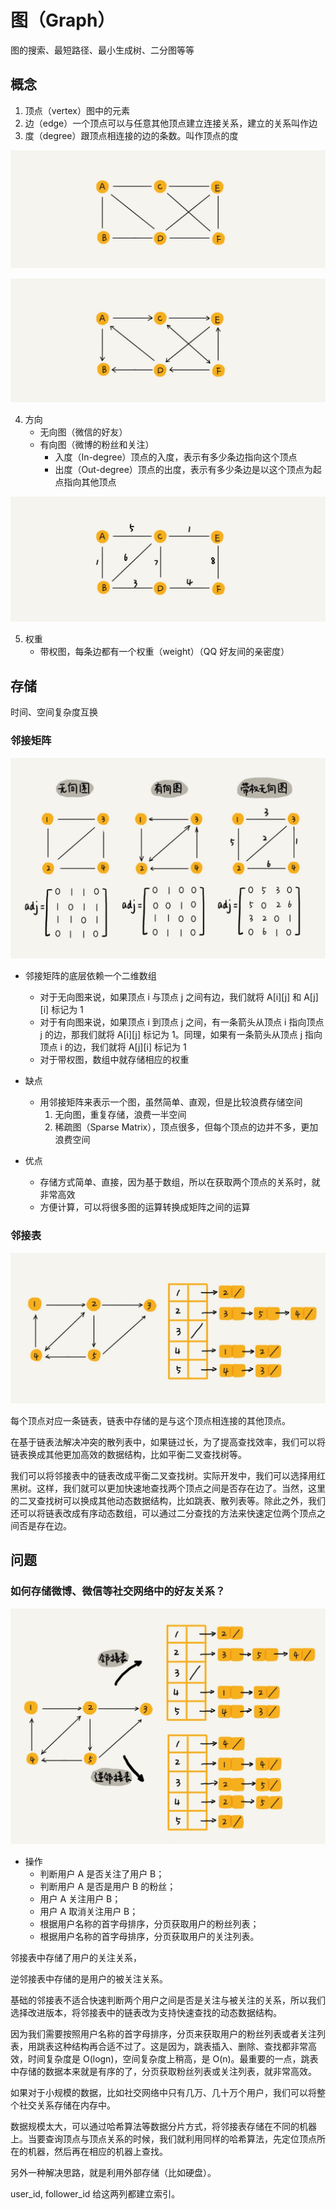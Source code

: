 # 图（Graph）

图的搜索、最短路径、最小生成树、二分图等等

## 概念

1. 顶点（vertex）图中的元素
2. 边（edge）一个顶点可以与任意其他顶点建立连接关系，建立的关系叫作边
3. 度（degree）跟顶点相连接的边的条数。叫作顶点的度

![](media/15820306908089.jpg)

![](media/15820307109672.jpg)

4. 方向
    + 无向图（微信的好友）
    + 有向图（微博的粉丝和关注）
        + 入度（In-degree）顶点的入度，表示有多少条边指向这个顶点
        + 出度（Out-degree）顶点的出度，表示有多少条边是以这个顶点为起点指向其他顶点

![](media/15820307275049.jpg)

5. 权重
    + 带权图，每条边都有一个权重（weight）（QQ 好友间的亲密度）

## 存储

时间、空间复杂度互换

### 邻接矩阵

![](media/15820307701477.jpg)

+ 邻接矩阵的底层依赖一个二维数组
    + 对于无向图来说，如果顶点 i 与顶点 j 之间有边，我们就将 A[i][j] 和 A[j][i] 标记为 1
    + 对于有向图来说，如果顶点 i 到顶点 j 之间，有一条箭头从顶点 i 指向顶点 j 的边，那我们就将 A[i][j] 标记为 1。同理，如果有一条箭头从顶点 j 指向顶点 i 的边，我们就将 A[j][i] 标记为 1
    + 对于带权图，数组中就存储相应的权重

+ 缺点
    + 用邻接矩阵来表示一个图，虽然简单、直观，但是比较浪费存储空间
        1. 无向图，重复存储，浪费一半空间
        2. 稀疏图（Sparse Matrix），顶点很多，但每个顶点的边并不多，更加浪费空间
+ 优点
    + 存储方式简单、直接，因为基于数组，所以在获取两个顶点的关系时，就非常高效
    + 方便计算，可以将很多图的运算转换成矩阵之间的运算

### 邻接表

![](media/15820308341175.jpg)

每个顶点对应一条链表，链表中存储的是与这个顶点相连接的其他顶点。

在基于链表法解决冲突的散列表中，如果链过长，为了提高查找效率，我们可以将链表换成其他更加高效的数据结构，比如平衡二叉查找树等。

我们可以将邻接表中的链表改成平衡二叉查找树。实际开发中，我们可以选择用红黑树。这样，我们就可以更加快速地查找两个顶点之间是否存在边了。当然，这里的二叉查找树可以换成其他动态数据结构，比如跳表、散列表等。除此之外，我们还可以将链表改成有序动态数组，可以通过二分查找的方法来快速定位两个顶点之间否是存在边。

## 问题

### 如何存储微博、微信等社交网络中的好友关系？

![](media/15820309005845.jpg)

+ 操作
    + 判断用户 A 是否关注了用户 B；
    + 判断用户 A 是否是用户 B 的粉丝；
    + 用户 A 关注用户 B；
    + 用户 A 取消关注用户 B；
    + 根据用户名称的首字母排序，分页获取用户的粉丝列表；
    + 根据用户名称的首字母排序，分页获取用户的关注列表。

邻接表中存储了用户的关注关系，

逆邻接表中存储的是用户的被关注关系。

基础的邻接表不适合快速判断两个用户之间是否是关注与被关注的关系，所以我们选择改进版本，将邻接表中的链表改为支持快速查找的动态数据结构。

因为我们需要按照用户名称的首字母排序，分页来获取用户的粉丝列表或者关注列表，用跳表这种结构再合适不过了。这是因为，跳表插入、删除、查找都非常高效，时间复杂度是 O(logn)，空间复杂度上稍高，是 O(n)。最重要的一点，跳表中存储的数据本来就是有序的了，分页获取粉丝列表或关注列表，就非常高效。

如果对于小规模的数据，比如社交网络中只有几万、几十万个用户，我们可以将整个社交关系存储在内存中。

数据规模太大，可以通过哈希算法等数据分片方式，将邻接表存储在不同的机器上。当要查询顶点与顶点关系的时候，我们就利用同样的哈希算法，先定位顶点所在的机器，然后再在相应的机器上查找。

另外一种解决思路，就是利用外部存储（比如硬盘）。

user_id, follower_id 给这两列都建立索引。


